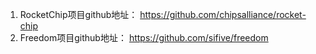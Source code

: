 1. RocketChip项目github地址：
	https://github.com/chipsalliance/rocket-chip
2. Freedom项目github地址：
	https://github.com/sifive/freedom